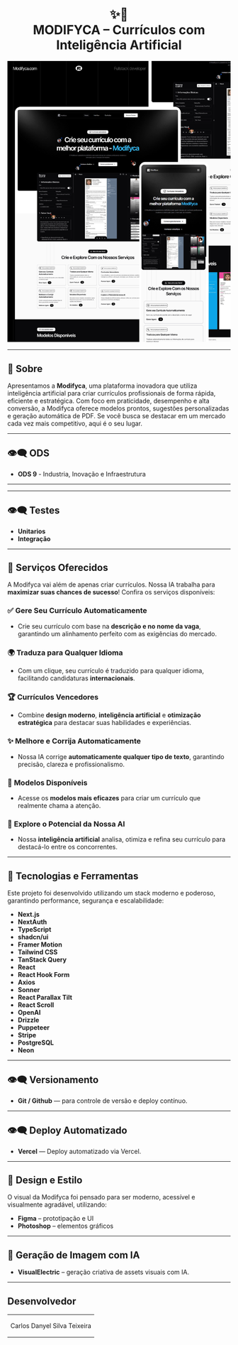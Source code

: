 <h1 align="center">
  ✨📄<br>MODIFYCA – Currículos com Inteligência Artificial
</h1>

![Resultado final do projeto](/public/images/screen.png)

---

## 🌟 Sobre

Apresentamos a **Modifyca**, uma plataforma inovadora que utiliza inteligência artificial para criar currículos profissionais de forma rápida, eficiente e estratégica. Com foco em praticidade, desempenho e alta conversão, a Modifyca oferece modelos prontos, sugestões personalizadas e geração automática de PDF. Se você busca se destacar em um mercado cada vez mais competitivo, aqui é o seu lugar.

---

## 👁️‍🗨️ ODS

- **ODS 9** - Industria, Inovação e Infraestrutura

---

---

## 👁️‍🗨️ Testes

- **Unitarios**
- **Integração** 

---

## 🚀 Serviços Oferecidos

A Modifyca vai além de apenas criar currículos. Nossa IA trabalha para **maximizar suas chances de sucesso**! Confira os serviços disponíveis:

### ✅ **Gere Seu Currículo Automaticamente**

- Crie seu currículo com base na **descrição e no nome da vaga**, garantindo um alinhamento perfeito com as exigências do mercado.

### 🌍 **Traduza para Qualquer Idioma**

- Com um clique, seu currículo é traduzido para qualquer idioma, facilitando candidaturas **internacionais**.

### 🏆 **Currículos Vencedores**

- Combine **design moderno**, **inteligência artificial** e **otimização estratégica** para destacar suas habilidades e experiências.

### ✨ **Melhore e Corrija Automaticamente**

- Nossa IA corrige **automaticamente qualquer tipo de texto**, garantindo precisão, clareza e profissionalismo.

### 🎨 **Modelos Disponíveis**

- Acesse os **modelos mais eficazes** para criar um currículo que realmente chama a atenção.

### 🤖 **Explore o Potencial da Nossa AI**

- Nossa **inteligência artificial** analisa, otimiza e refina seu currículo para destacá-lo entre os concorrentes.

---

## 💼 Tecnologias e Ferramentas

Este projeto foi desenvolvido utilizando um stack moderno e poderoso, garantindo performance, segurança e escalabilidade:

- **Next.js**
- **NextAuth**
- **TypeScript**
- **shadcn/ui**
- **Framer Motion**
- **Tailwind CSS**
- **TanStack Query**
- **React**
- **React Hook Form**
- **Axios**
- **Sonner**
- **React Parallax Tilt**
- **React Scroll**
- **OpenAI**
- **Drizzle**
- **Puppeteer**
- **Stripe**
- **PostgreSQL**
- **Neon**

---

## 👁️‍🗨️ Versionamento

- **Git / Github** — para controle de versão e deploy contínuo.

---
## 👁️‍🗨️ Deploy Automatizado

- **Vercel** — Deploy automatizado via Vercel.

---

## 🎨 Design e Estilo

O visual da Modifyca foi pensado para ser moderno, acessível e visualmente agradável, utilizando:

- **Figma** – prototipação e UI
- **Photoshop** – elementos gráficos

---

## 🧠 Geração de Imagem com IA

- **VisualElectric** – geração criativa de assets visuais com IA.

---

<h2>Desenvolvedor</h2>

<table>
  <tr>
    <td align="center">
      <p>Carlos Danyel Silva Teixeira</p>
    </td>
  </tr>
</table>

